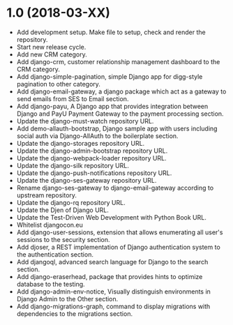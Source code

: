 1.0 (2018-03-XX)
================
- Add development setup. Make file to setup, check and render the repository.
- Start new release cycle.
- Add new CRM category.
- Add django-crm, customer relationship management dashboard to the CRM category.
- Add django-simple-pagination, simple Django app for digg-style pagination to other category.
- Add django-email-gateway, a django package which act as a gateway to send emails from SES to Email section.
- Add django-payu, A Django app that provides integration between Django and PayU Payment Gateway to the payment processing section.
- Update the django-must-watch repository URL.
- Add demo-allauth-bootstrap, Django sample app with users including social auth via Django-AllAuth to the boilerplate section.
- Update the django-storages repository URL.
- Update the django-admin-bootstrap repository URL.
- Update the django-webpack-loader repository URL.
- Update the django-silk repository URL.
- Update the django-push-notifications repository URL.
- Update the django-ses-gateway repository URL.
- Rename django-ses-gateway to django-email-gateway according to upstream repository.
- Update the django-rq repository URL.
- Update the Djen of Django URL.
- Update the Test-Driven Web Development with Python Book URL.
- Whitelist djangocon.eu
- Add django-user-sessions, extension that allows enumerating all user's sessions to the security section.
- Add djoser, a REST implementation of Django authentication system to the authentication section.
- Add djangoql, advanced search language for Django to the search section.
- Add django-eraserhead, package that provides hints to optimize database to the testing.
- Add django-admin-env-notice, Visually distinguish environments in Django Admin to the Other section.
- Add django-migrations-graph, command to display migrations with dependencies to the migrations section.
